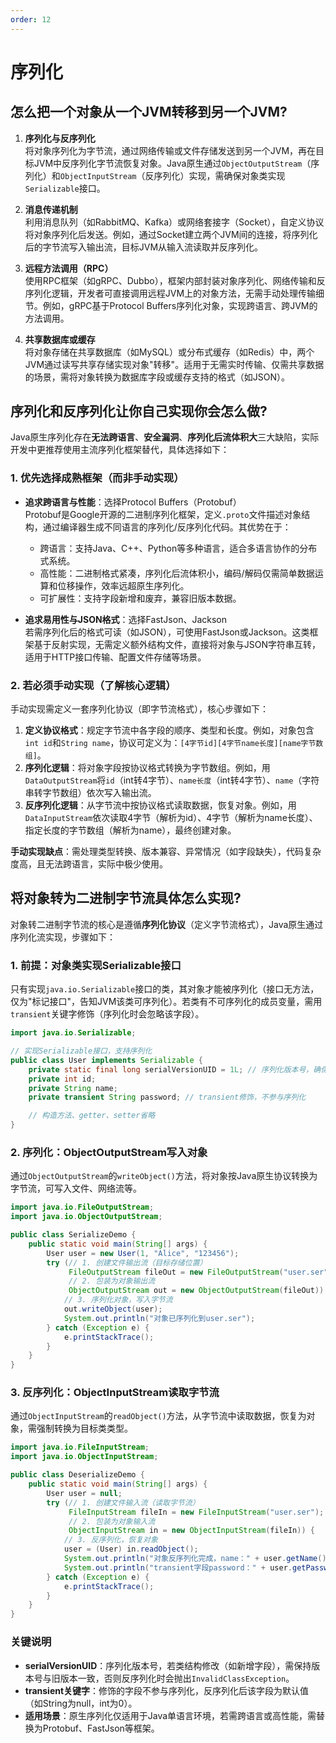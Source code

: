 ```yaml
---
order: 12
---
```

# 序列化
## 怎么把一个对象从一个JVM转移到另一个JVM?
1. **序列化与反序列化**  
   将对象序列化为字节流，通过网络传输或文件存储发送到另一个JVM，再在目标JVM中反序列化字节流恢复对象。Java原生通过`ObjectOutputStream`（序列化）和`ObjectInputStream`（反序列化）实现，需确保对象类实现`Serializable`接口。

2. **消息传递机制**  
   利用消息队列（如RabbitMQ、Kafka）或网络套接字（Socket），自定义协议将对象序列化后发送。例如，通过Socket建立两个JVM间的连接，将序列化后的字节流写入输出流，目标JVM从输入流读取并反序列化。

3. **远程方法调用（RPC）**  
   使用RPC框架（如gRPC、Dubbo），框架内部封装对象序列化、网络传输和反序列化逻辑，开发者可直接调用远程JVM上的对象方法，无需手动处理传输细节。例如，gRPC基于Protocol Buffers序列化对象，实现跨语言、跨JVM的方法调用。

4. **共享数据库或缓存**  
   将对象存储在共享数据库（如MySQL）或分布式缓存（如Redis）中，两个JVM通过读写共享存储实现对象"转移"。适用于无需实时传输、仅需共享数据的场景，需将对象转换为数据库字段或缓存支持的格式（如JSON）。

## 序列化和反序列化让你自己实现你会怎么做?
Java原生序列化存在**无法跨语言**、**安全漏洞**、**序列化后流体积大**三大缺陷，实际开发中更推荐使用主流序列化框架替代，具体选择如下：

### 1. 优先选择成熟框架（而非手动实现）
- **追求跨语言与性能**：选择Protocol Buffers（Protobuf）  
  Protobuf是Google开源的二进制序列化框架，定义`.proto`文件描述对象结构，通过编译器生成不同语言的序列化/反序列化代码。其优势在于：
    - 跨语言：支持Java、C++、Python等多种语言，适合多语言协作的分布式系统。
    - 高性能：二进制格式紧凑，序列化后流体积小，编码/解码仅需简单数据运算和位移操作，效率远超原生序列化。
    - 可扩展性：支持字段新增和废弃，兼容旧版本数据。

- **追求易用性与JSON格式**：选择FastJson、Jackson  
  若需序列化后的格式可读（如JSON），可使用FastJson或Jackson。这类框架基于反射实现，无需定义额外结构文件，直接将对象与JSON字符串互转，适用于HTTP接口传输、配置文件存储等场景。

### 2. 若必须手动实现（了解核心逻辑）
手动实现需定义一套序列化协议（即字节流格式），核心步骤如下：
1. **定义协议格式**：规定字节流中各字段的顺序、类型和长度。例如，对象包含`int id`和`String name`，协议可定义为：`[4字节id][4字节name长度][name字节数组]`。
2. **序列化逻辑**：将对象字段按协议格式转换为字节数组。例如，用`DataOutputStream`将`id`（int转4字节）、`name长度`（int转4字节）、`name`（字符串转字节数组）依次写入输出流。
3. **反序列化逻辑**：从字节流中按协议格式读取数据，恢复对象。例如，用`DataInputStream`依次读取4字节（解析为id）、4字节（解析为name长度）、指定长度的字节数组（解析为name），最终创建对象。

**手动实现缺点**：需处理类型转换、版本兼容、异常情况（如字段缺失），代码复杂度高，且无法跨语言，实际中极少使用。

## 将对象转为二进制字节流具体怎么实现?
对象转二进制字节流的核心是遵循**序列化协议**（定义字节流格式），Java原生通过序列化流实现，步骤如下：

### 1. 前提：对象类实现Serializable接口
只有实现`java.io.Serializable`接口的类，其对象才能被序列化（接口无方法，仅为"标记接口"，告知JVM该类可序列化）。若类有不可序列化的成员变量，需用`transient`关键字修饰（序列化时会忽略该字段）。
```java
import java.io.Serializable;

// 实现Serializable接口，支持序列化
public class User implements Serializable {
    private static final long serialVersionUID = 1L; // 序列化版本号，确保版本兼容
    private int id;
    private String name;
    private transient String password; // transient修饰，不参与序列化

    // 构造方法、getter、setter省略
}
```

### 2. 序列化：ObjectOutputStream写入对象
通过`ObjectOutputStream`的`writeObject()`方法，将对象按Java原生协议转换为字节流，可写入文件、网络流等。
```java
import java.io.FileOutputStream;
import java.io.ObjectOutputStream;

public class SerializeDemo {
    public static void main(String[] args) {
        User user = new User(1, "Alice", "123456");
        try (// 1. 创建文件输出流（目标存储位置）
             FileOutputStream fileOut = new FileOutputStream("user.ser");
             // 2. 包装为对象输出流
             ObjectOutputStream out = new ObjectOutputStream(fileOut)) {
            // 3. 序列化对象，写入字节流
            out.writeObject(user);
            System.out.println("对象已序列化到user.ser");
        } catch (Exception e) {
            e.printStackTrace();
        }
    }
}
```

### 3. 反序列化：ObjectInputStream读取字节流
通过`ObjectInputStream`的`readObject()`方法，从字节流中读取数据，恢复为对象，需强制转换为目标类类型。
```java
import java.io.FileInputStream;
import java.io.ObjectInputStream;

public class DeserializeDemo {
    public static void main(String[] args) {
        User user = null;
        try (// 1. 创建文件输入流（读取字节流）
             FileInputStream fileIn = new FileInputStream("user.ser");
             // 2. 包装为对象输入流
             ObjectInputStream in = new ObjectInputStream(fileIn)) {
            // 3. 反序列化，恢复对象
            user = (User) in.readObject();
            System.out.println("对象反序列化完成，name：" + user.getName());
            System.out.println("transient字段password：" + user.getPassword()); // 输出null（未序列化）
        } catch (Exception e) {
            e.printStackTrace();
        }
    }
}
```

### 关键说明
- **serialVersionUID**：序列化版本号，若类结构修改（如新增字段），需保持版本号与旧版本一致，否则反序列化时会抛出`InvalidClassException`。
- **transient关键字**：修饰的字段不参与序列化，反序列化后该字段为默认值（如String为null，int为0）。
- **适用场景**：原生序列化仅适用于Java单语言环境，若需跨语言或高性能，需替换为Protobuf、FastJson等框架。